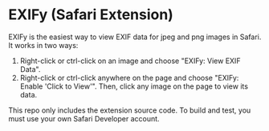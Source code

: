 EXIFy (Safari Extension)
===============================

EXIFy is the easiest way to view EXIF data for jpeg and png images in Safari. It works in two ways:

1. Right-click or ctrl-click on an image and choose "EXIFy: View EXIF Data".
2. Right-click or ctrl-click anywhere on the page and choose "EXIFy: Enable 'Click to View'". Then, click any image on the page to view its data.

This repo only includes the extension source code. To build and test, you must use your own Safari Developer account.
